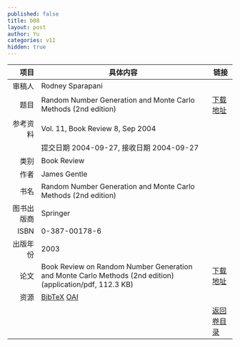 ```yaml
---
published: false
title: b08
layout: post
author: Yu
categories: v11
hidden: true
---
```


| 项目 | 具体内容 | 链接 |
|---:|---|---|
| 审稿人 | Rodney Sparapani| |
| 题目 |Random Number Generation and Monte Carlo Methods (2nd edition) | [下载地址](http://www.jstatsoft.org/v11/b08/paper) |
| 参考资料 |Vol. 11, Book Review 8, Sep 2004 | |
| | 提交日期 2004-09-27, 接收日期 2004-09-27| | 
| 类别 | Book Review| |
| 作者 | James Gentle| |
| 书名| Random Number Generation and Monte Carlo Methods (2nd edition)| |
| 图书出版商 | Springer| |
| ISBN | 0-387-00178-6| |
| 出版年份 | 2003| |
| 论文 | Book Review on Random Number Generation and Monte Carlo Methods (2nd edition)  (application/pdf, 112.3 KB)| [下载地址](http://www.jstatsoft.org/v11/b08/paper) |
| 资源 | [BibTeX](http://www.jstatsoft.org/v11/b08/bibtex) [OAI](http://www.jstatsoft.org/oai?verb=GetRecord&identifier=oai.jstatsoft/v11/b08&prefix=oai_dc)| |
| |  | [返回卷目录]({{site.baseurl}}/volume/v11.html) |
